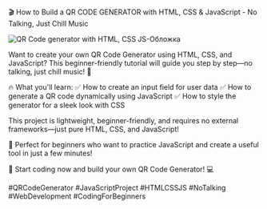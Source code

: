 🎬 How to Build a QR CODE GENERATOR with HTML, CSS & JavaScript - No Talking, Just Chill Music

![QR Code generator with HTML, CSS   JS-Обложка](https://github.com/user-attachments/assets/99a67851-0687-4c1d-8cc1-98524df7c3ae)

Want to create your own QR Code Generator using HTML, CSS, and JavaScript? This beginner-friendly tutorial will guide you step by step—no talking, just chill music! 🎵

🔥 What you'll learn:
✅ How to create an input field for user data
✅ How to generate a QR code dynamically using JavaScript
✅ How to style the generator for a sleek look with CSS

This project is lightweight, beginner-friendly, and requires no external frameworks—just pure HTML, CSS, and JavaScript!

📌 Perfect for beginners who want to practice JavaScript and create a useful tool in just a few minutes!

🚀 Start coding now and build your own QR Code Generator! 💻

#QRCodeGenerator #JavaScriptProject #HTMLCSSJS #NoTalking #WebDevelopment #CodingForBeginners
